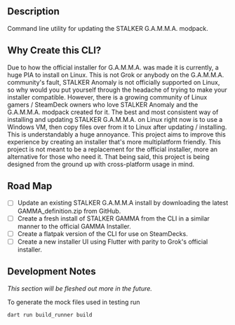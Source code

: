 ## Description

Command line utility for updating the STALKER G.A.M.M.A. modpack.

## Why Create this CLI?

Due to how the official installer for G.A.M.M.A. was made it is currently, a huge PIA to install on Linux.  This is not Grok or anybody on the G.A.M.M.A. community's fault, STALKER Anomaly is not officially supported on Linux, so why would you put yourself through the headache of trying to make your installer compatible.
However, there is a growing community of Linux gamers / SteamDeck owners who love STALKER Anomaly and the G.A.M.M.A. modpack created for it.  The best and most consistent way of installing and updating STALKER G.A.M.M.A. on Linux right now is to use a Windows VM, then copy files over from it to Linux after updating / installing.  This is understandably a huge annoyance.  This project aims to improve this experience by creating an installer that's more multiplatform friendly.  This project is not meant to be a replacement for the official installer, more an alternative for those who need it.  That being said, this project is being designed from the ground up with cross-platform usage in mind.

## Road Map

- [ ] Update an existing STALKER G.A.M.M.A install by downloading the latest GAMMA_definition.zip from GitHub.
- [ ] Create a fresh install of STALKER GAMMA from the CLI in a similar manner to the official GAMMA Installer.
- [ ] Create a flatpak version of the CLI for use on SteamDecks.
- [ ] Create a new installer UI using Flutter with parity to Grok's official installer.

## Development Notes

_This section will be fleshed out more in the future._

To generate the mock files used in testing run
```
dart run build_runner build
```